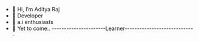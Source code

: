 - 👋 Hi, I’m Aditya Raj
- 👀 Developer
- 🌱 a.i enthusiasts
- 💞️ Yet to come..
----------------------Learner-----------------------------

<!---
A-DITYA7070/A-DITYA7070 is a ✨ special ✨ repository because its `README.md` (this file) appears on your GitHub profile.
You can click the Preview link to take a look at your changes.
--->
